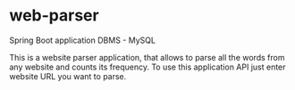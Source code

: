 # web-parser
Spring Boot application 
DBMS - MySQL

This is a website parser application, that allows to parse all the words from any website and counts its frequency. 
To use this application API just enter website URL you want to parse.
